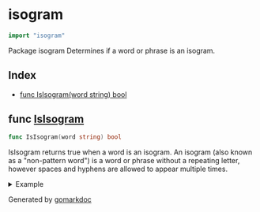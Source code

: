 <!-- Code generated by gomarkdoc. DO NOT EDIT -->

# isogram

```go
import "isogram"
```

Package isogram Determines if a word or phrase is an isogram.

## Index

- [func IsIsogram(word string) bool](<#func-isisogram>)


## func [IsIsogram](<https://github.com/vpayno/exercism-workspace/blob/main/go/isogram/isogram.go#L11>)

```go
func IsIsogram(word string) bool
```

IsIsogram returns true when a word is an isogram. An isogram \(also known as a "non\-pattern word"\) is a word or phrase without a repeating letter, however spaces and hyphens are allowed to appear multiple times.

<details><summary>Example</summary>
<p>

```go
{
	words := []string{
		"Alphabet",
		"isograms",
		"isogram",
		"downstream",
		"six-year-old",
		"one-six",
	}

	for _, word := range words {
		fmt.Printf("%q: %v\n", word, IsIsogram(word))
	}

}
```

#### Output

```
"Alphabet": false
"isograms": false
"isogram": true
"downstream": true
"six-year-old": true
"one-six": true
```

</p>
</details>



Generated by [gomarkdoc](<https://github.com/princjef/gomarkdoc>)
